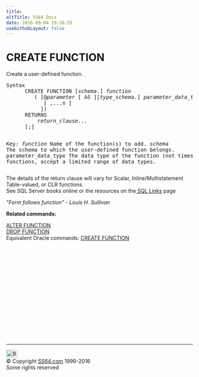 ```yaml
---
title:
altTitle: SS64 Docs
date: 2016-09-04 19:26:55
useGithubLayout: false
---
```

<!-- #BeginLibraryItem "/Library/head_sql.lbi" --><!-- #EndLibraryItem --><h1>CREATE FUNCTION</h1>
<p>Create a user-defined function.</p>
<pre>Syntax
      CREATE FUNCTION [<i>schema</i>.] <i>function
         </i>( [@<i>parameter</i> [ AS ][<i>type_schema</i>.] <i>parameter_data_type</i>  [= default ]
            [ ,...n ]
           ])
      RETURNS
          <i>r</i><i>eturn_clause...
      </i>[;]


Key:
    <i>function</i>            Name of the function(s) to add.
    <i>schema</i>              The schema to which the user-defined function belongs.
    parameter_data_type The data type of the function (not timestamp) 
                        CLR functions, accept a limited range of data types.</pre> 
<p>The details of the return clause will vary for Scalar, Inline/Multistatement Table-valued,  or CLR functions.<br>
See SQL Server books online or the resources on the<a href="../links/sql.html"> SQL Links</a> page </p>
<p class="quote"><i>"Form follows function" - Louis H. Sullivan </i></p>
<p><b>Related commands:</b></p>
<p>  <a href="function_a.html">ALTER FUNCTION</a><br>
  <a href="function_d.html">DROP FUNCTION</a>  <br>
Equivalent Oracle commands:  <a href="../ora/function_c.html">CREATE FUNCTION </a></p><!-- #BeginLibraryItem "/Library/foot_sql.lbi" --><p>
<!-- ss64-sql -->
<ins class="adsbygoogle" style="display:inline-block;width:300px;height:250px" data-ad-client="ca-pub-6140977852749469" data-ad-slot="6953563613"></ins>
<script>
(adsbygoogle = window.adsbygoogle || []).push({});
</script></p>
<hr>
<div id="bl" class="footer"><a href="function_c.html#"><img src="../images/top.png" width="30" height="22" alt="Back to the Top"></a></div>
<div id="br" class="footer, tagline">© Copyright <a href="../index.html">SS64.com</a> 1999-2016<br>
Some rights reserved</div><!-- #EndLibraryItem -->

